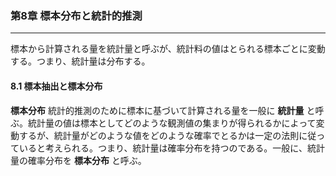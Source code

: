 ### 第8章 標本分布と統計的推測
---

標本から計算される量を統計量と呼ぶが、統計料の値はとられる標本ごとに変動する。つまり、統計量は分布する。

#### 8.1 標本抽出と標本分布
**標本分布**
統計的推測のために標本に基づいて計算される量を一般に **統計量** と呼ぶ。統計量の値は標本としてどのような観測値の集まりが得られるかによって変動するが、統計量がどのような値をどのような確率でとるかは一定の法則に従っていると考えられる。つまり、統計量は確率分布を持つのである。一般に、統計量の確率分布を **標本分布** と呼ぶ。


